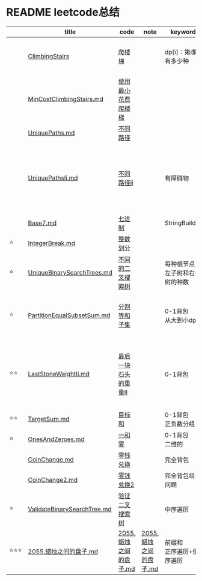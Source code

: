 # README leetcode总结

|      | title                                                        | code                                               | note                                                      | keyword                          | tag       | remark                                                       |
| ---- | ------------------------------------------------------------ | -------------------------------------------------- | --------------------------------------------------------- | -------------------------------- | --------- | ------------------------------------------------------------ |
|      | [ClimbingStairs](doc/content/ClimbingStairs.md)              | [爬楼梯](ClimbingStairs.java)                      |                                                           | dp[i]：第i集有多少种             | DP        | 用递归会超时。可以用两个变量交替更新。                       |
|      | [MinCostClimbingStairs.md](doc/content/MinCostClimbingStairs.md) | [使用最小花费爬楼梯](MinCostClimbingStairs.java)   |                                                           |                                  | DP        | 注意爬到顶的时候，i<=cost.length                             |
|      | [UniquePaths.md](doc/content/UniquePaths.md)                 | [不同路径](UniquePaths.java)                       |                                                           |                                  | DP        |                                                              |
|      | [UniquePathsIi.md](doc/content/UniquePathsIi.md)             | [不同路径ii](UniquePathsIi.java)                   |                                                           | 有障碍物                         | DP        | 有障碍物的格子不可达，置0<br />注意初始化条件，dp/[0][0]单独进行，dp/[0][j]=dp/[0][j-1] |
|      | [Base7.md](doc/content/Base7.md)                             | [七进制](Base7.java)                               |                                                           | StringBuilder                    | 数学      |                                                              |
| ⭐    | [IntegerBreak.md](doc/content/IntegerBreak.md)               | [整数划分](IntegerBreak.java)                      |                                                           |                                  | DP；数学  | 状态转移方程！i,j                                            |
| ⭐    | [UniqueBinarySearchTrees.md](doc/content/UniqueBinarySearchTrees.md) | [不同的二叉搜索树](UniqueBinarySearchTrees.java)   |                                                           | 每种根节点，左子树和右子树的种数 | DP;二叉树 | 做出来了，但耗时有点长                                       |
| ⭐    | [PartitionEqualSubsetSum.md](doc/content/PartitionEqualSubsetSum.md) | [分割等和子集](PartitionEqualSubsetSum.java)       |                                                           | 0-1背包<br />从大到小dp          | DP        | 如果题目给的价值有负数，那么非0下标就要初始化为负无穷        |
| ⭐⭐   | [LastStoneWeightIi.md](doc/content/LastStoneWeightIi.md)     | [最后一块石头的重量Ⅱ](LastStoneWeightIi.java)      |                                                           | 0-1背包                          | DP        | 问题转化为：把一堆石头分成两堆,求两堆石头重量差最小值<br />target=sum/2<br />res = sum - 2*dp |
| ⭐⭐   | [TargetSum.md](doc/content/TargetSum.md)                     | [目标和](TargetSum.java)                           |                                                           | 0-1背包<br />正负数分组          | DP        | 记得一开始判断是否存在                                       |
| ⭐    | [OnesAndZeroes.md](doc/content/OnesAndZeroes.md)             | [一和零](OnesAndZeros.java)                        |                                                           | 0-1背包<br />二维的              | DP        | 倒是自己做对了；注意                                         |
|      | [CoinChange.md](doc/content/CoinChange.md)                   | [零钱兑换](CoinChange.java)                        |                                                           | 完全背包                         | DP        | maxVal = amount+1                                            |
|      | [CoinChange2.md](doc/content/CoinChange2.md)                 | [零钱兑换2](CoinChange2.java)                      |                                                           | 完全背包组合问题                 | DP        |                                                              |
| ⭐    | [ValidateBinarySearchTree.md](doc/content/ValidateBinarySearchTree.md) | [验证二叉搜索树](ValidateBinarySearchTree.java)    |                                                           | 中序遍历                         | 二叉树    | 设置pre值为MIN_VALUE                                         |
| ⭐⭐⭐  | [2055.蜡烛之间的盘子.md](doc/content/2055.蜡烛之间的盘子.md) | [2055.蜡烛之间的盘子.md](2055.蜡烛之间的盘子.java) | [2055.蜡烛之间的盘子.md](doc\note\2055.蜡烛之间的盘子.md) | 前缀和<br />正序遍历+倒序遍历    |           | 搞清楚遍历方向                                               |

